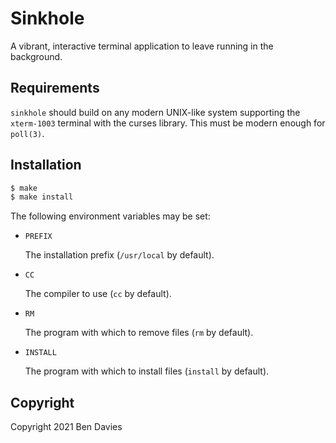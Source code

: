 # Sinkhole

A vibrant, interactive terminal application to leave running in the background.

## Requirements

`sinkhole` should build on any modern UNIX-like system supporting the
`xterm-1003` terminal with the curses library. This must be modern enough for
`poll(3)`.

## Installation

```sh
$ make
$ make install
````

The following environment variables may be set:

- `PREFIX`

    The installation prefix (`/usr/local` by default).

- `CC`

    The compiler to use (`cc` by default).

- `RM`

    The program with which to remove files (`rm` by default).

- `INSTALL`

    The program with which to install files (`install` by default).

## Copyright

Copyright 2021 Ben Davies
